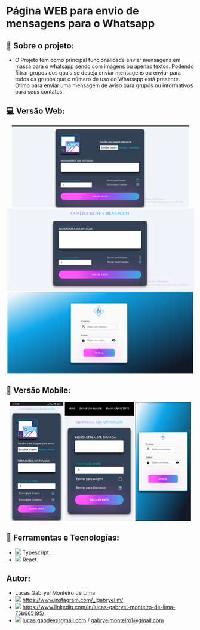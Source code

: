 # Página WEB para envio de mensagens para o Whatsapp

## 💭 Sobre o projeto:
- O Projeto tem como principal funcionalidade enviar mensagens em massa para o whatsapp sendo com imagens ou apenas textos.
 Podendo filtrar grupos dos quais se deseja enviar mensagens ou enviar para todos os grupos que o número de uso do Whatsapp está presente.
 Otimo para enviar uma mensagem de aviso para grupos ou informativos para seus contatos.
 
## 💻 Versão Web:
<div align="center">
  <img alt="GitHub language count" src=https://github.com/LucasGabryellll/Send-MassMessage-ws/blob/main/imageProjeto/sendImage.png height="220px">
  <img alt="GitHub language count" src=https://github.com/LucasGabryellll/Send-MassMessage-ws/blob/main/imageProjeto/sendMessage.png height="220px">
  <img alt="GitHub language count" src=https://github.com/LucasGabryellll/Send-MassMessage-ws/blob/main/imageProjeto/login.png height="220px">
</div>

## 📱	Versão Mobile: 
<div align="center">
 <img alt="GitHub language count" src=https://github.com/LucasGabryellll/Send-MassMessage-ws/blob/main/imageProjeto/sendImage-mobile.jpeg height="320px">
 <img alt="GitHub language count" src=https://github.com/LucasGabryellll/Send-MassMessage-ws/blob/main/imageProjeto/sendMessage-mobile.jpeg height="320px">
 <img alt="GitHub language count" src=https://github.com/LucasGabryellll/Send-MassMessage-ws/blob/main/imageProjeto/login_mobile.png height="320px">
</div>

## 🚀 Ferramentas e Tecnologías:
 - <img src="https://img.icons8.com/color/344/typescript.png" width="25px"> Typescript.
 - <img src="https://cdn-icons-png.flaticon.com/512/875/875209.png" width="25px"> React.
 
## Autor:
 - Lucas Gabryel Monteiro de Lima
 - <img src="https://cdn-icons-png.flaticon.com/512/2111/2111463.png" width="25px"/> https://www.instagram.com/_lgabryel.m/
 - <img src="https://cdn-icons-png.flaticon.com/512/888/888853.png" width="25px"/> https://www.linkedin.com/in/lucas-gabryel-monteiro-de-lima-75b665195/
 - <img src="https://cdn-icons-png.flaticon.com/512/3536/3536505.png" width="25px"/> lucas.gabdev@gmail.com / gabryelmonteiro1@gmail.com
